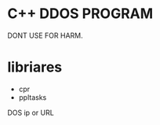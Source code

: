 # C++ DDOS PROGRAM

DONT USE FOR HARM.

<h1>libriares</h1>
<ul>
  <li>cpr</li>
  <li>ppltasks</li>
</ul>

DOS ip or URL
